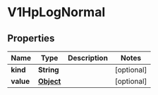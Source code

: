 

# V1HpLogNormal

## Properties

Name | Type | Description | Notes
------------ | ------------- | ------------- | -------------
**kind** | **String** |  |  [optional]
**value** | [**Object**](.md) |  |  [optional]



